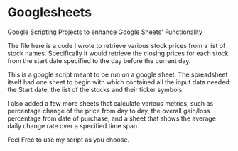 # Googlesheets
Google Scripting Projects to enhance Google Sheets' Functionality

The file here is a code I wrote to retrieve various stock prices from a list of stock names.  Specifically it would retrieve the closing prices for each stock from the start date specified to the day before the current day.

This is a google script meant to be run on a google sheet.
The spreadsheet itself had one sheet to begin with which contained all the input data needed: the Start date, the list of the stocks and their ticker symbols.

I also added a few more sheets that calculate various metrics, such as percentage change of the price from day to day, the overall gain/loss percentage from date of purchase, and a sheet that shows the average daily change rate over a specified time span.

Feel Free to use my script as you choose.
